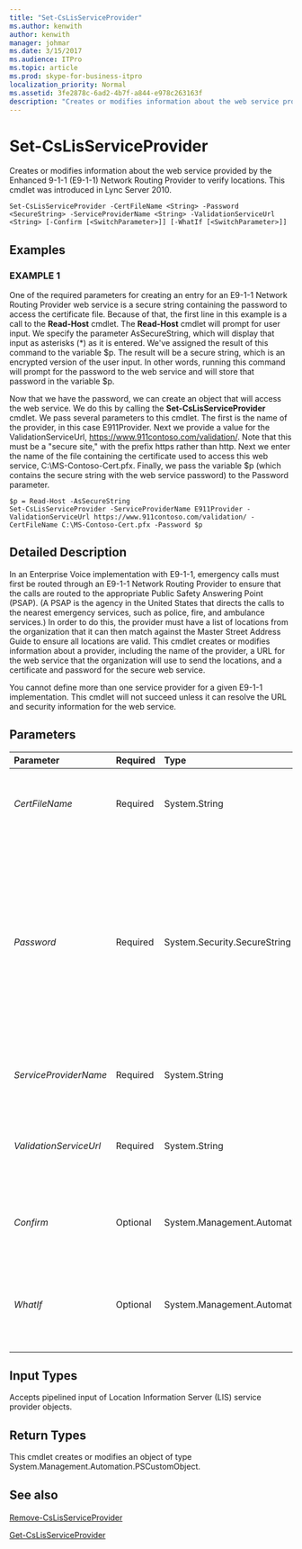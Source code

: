 ```yaml
---
title: "Set-CsLisServiceProvider"
ms.author: kenwith
author: kenwith
manager: johmar
ms.date: 3/15/2017
ms.audience: ITPro
ms.topic: article
ms.prod: skype-for-business-itpro
localization_priority: Normal
ms.assetid: 3fe2878c-6ad2-4b7f-a844-e978c263163f
description: "Creates or modifies information about the web service provided by the Enhanced 9-1-1 (E9-1-1) Network Routing Provider to verify locations. This cmdlet was introduced in Lync Server 2010."
---
```


# Set-CsLisServiceProvider
 
Creates or modifies information about the web service provided by the Enhanced 9-1-1 (E9-1-1) Network Routing Provider to verify locations. This cmdlet was introduced in Lync Server 2010.
  
```
Set-CsLisServiceProvider -CertFileName <String> -Password <SecureString> -ServiceProviderName <String> -ValidationServiceUrl <String> [-Confirm [<SwitchParameter>]] [-WhatIf [<SwitchParameter>]]

```

## Examples

### EXAMPLE 1

One of the required parameters for creating an entry for an E9-1-1 Network Routing Provider web service is a secure string containing the password to access the certificate file. Because of that, the first line in this example is a call to the **Read-Host** cmdlet. The **Read-Host** cmdlet will prompt for user input. We specify the parameter AsSecureString, which will display that input as asterisks (*) as it is entered. We've assigned the result of this command to the variable $p. The result will be a secure string, which is an encrypted version of the user input. In other words, running this command will prompt for the password to the web service and will store that password in the variable $p.
  
Now that we have the password, we can create an object that will access the web service. We do this by calling the **Set-CsLisServiceProvider** cmdlet. We pass several parameters to this cmdlet. The first is the name of the provider, in this case E911Provider. Next we provide a value for the ValidationServiceUrl, https://www.911contoso.com/validation/. Note that this must be a "secure site," with the prefix https rather than http. Next we enter the name of the file containing the certificate used to access this web service, C:\MS-Contoso-Cert.pfx. Finally, we pass the variable $p (which contains the secure string with the web service password) to the Password parameter.
  
```
$p = Read-Host -AsSecureString
Set-CsLisServiceProvider -ServiceProviderName E911Provider -ValidationServiceUrl https://www.911contoso.com/validation/ -CertFileName C:\MS-Contoso-Cert.pfx -Password $p
```

## Detailed Description

In an Enterprise Voice implementation with E9-1-1, emergency calls must first be routed through an E9-1-1 Network Routing Provider to ensure that the calls are routed to the appropriate Public Safety Answering Point (PSAP). (A PSAP is the agency in the United States that directs the calls to the nearest emergency services, such as police, fire, and ambulance services.) In order to do this, the provider must have a list of locations from the organization that it can then match against the Master Street Address Guide to ensure all locations are valid. This cmdlet creates or modifies information about a provider, including the name of the provider, a URL for the web service that the organization will use to send the locations, and a certificate and password for the secure web service.
  
You cannot define more than one service provider for a given E9-1-1 implementation. This cmdlet will not succeed unless it can resolve the URL and security information for the web service.
  
## Parameters

|**Parameter**|**Required**|**Type**|**Description**|
|:-----|:-----|:-----|:-----|
| _CertFileName_ <br/> |Required  <br/> |System.String  <br/> |The name (and full path) of the certificate file. This file must have a PFX file extension.  <br/> |
| _Password_ <br/> |Required  <br/> |System.Security.SecureString  <br/> |A secure string containing the password needed to access the certificate in the password protected file. Secure strings can be created by using the **ConvertTo-SecureString** cmdlet or the **Read-Host** cmdlet with the AsSecureString parameter. <br/> |
| _ServiceProviderName_ <br/> |Required  <br/> |System.String  <br/> |The name of the E9-1-1 Network Routing Provider.  <br/> |
| _ValidationServiceUrl_ <br/> |Required  <br/> |System.String  <br/> |The URL of the web service. This must be a secure URL, beginning with the prefix https://.  <br/> |
| _Confirm_ <br/> |Optional  <br/> |System.Management.Automation.SwitchParameter  <br/> |Prompts you for confirmation before executing the command.  <br/> |
| _WhatIf_ <br/> |Optional  <br/> |System.Management.Automation.SwitchParameter  <br/> |Describes what would happen if you executed the command without actually executing the command.  <br/> |
   
## Input Types

Accepts pipelined input of Location Information Server (LIS) service provider objects.
  
## Return Types

This cmdlet creates or modifies an object of type System.Management.Automation.PSCustomObject.
  
## See also

#### 

[Remove-CsLisServiceProvider](remove-cslisserviceprovider.md)
  
[Get-CsLisServiceProvider](get-cslisserviceprovider.md)

